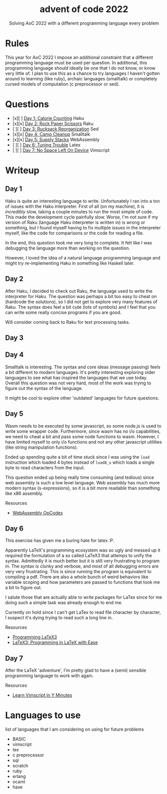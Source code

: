 
<div align="center">

# advent of code 2022

Solving AoC 2022 with a different programming language every problem

</div>

# Rules

This year for AoC 2022 I impose an additional constraint that a different
programming language must be used per question. In additional, this programming
language should ideally be one that I do not know, or know very little of. I
plan to use this as a chance to try languages I haven't gotten around to
learning (like ruby), archaic languages (smalltalk) or completely cursed models
of computation (c preprocessor or sed).

# Questions

- [x][ ] [Day 1: Calorie Counting](https://adventofcode.com/2022/day/1) Haku
- [x][x] [Day 2: Rock Paper Scissors](https://adventofcode.com/2022/day/2) Raku
- [ ][ ] [Day 3: Rucksack Reorganization](https://adventofcode.com/2022/day/3) Sed
- [x][x] [Day 4: Camp Cleanup](https://adventofcode.com/2022/day/4) Smalltalk
- [x][x] [Day 5: Supply Stacks](https://adventofcode.com/2022/day/5) WebAssembly
- [ ][ ] [Day 6: Tuning Trouble](https://adventofcode.com/2022/day/6) Latex
- [ ][ ] [Day 7: No Space Left On Device](https://adventofcode.com/2022/day/7) Vimscript

# Writeup

## Day 1

Haku is quite an interesting language to write. Unfortunately I ran into a ton
of issues with the Haku interpreter. First of all (on my machine), it is
_incredibly_ slow, taking a couple minutes to run the most simple of code. This
made the development cycle painfully slow. Worse, I'm not sure if my version of
Raku (language Haku interpreter is written in) is wrong or something, but I
found myself having to fix multiple issues in the interpreter myself, like the
code for comparisons or the code for reading a file.

In the end, this question took me very long to complete. It felt like I was
debugging the language more than working on the question.

However, I loved the idea of a natural language programming language and might
try re-implementing Haku in something like Haskell later.

## Day 2

After Haku, I decided to check out Raku, the language used to write the
interpreter for Haku. The question was perhaps a bit too easy to cheat on
(hardcode the solutions), so I did not get to explore very many features of
Raku. The syntax does feel a bit cute (lots of symbols) and I feel that you can
write some really concise programs if you are good.

Will consider coming back to Raku for text processing tasks.

## Day 3


## Day 4

Smalltalk is interesting. The syntax and core ideas (message passing) feels a
bit different to modern languages. It's pretty interesting exploring older
languages to see what has inspired the languages that we use today. Overall
this question was not very hard, most of the work was trying to figure out the
syntax of the language.

It might be cool to explore other 'outdated' languages for future questions.

## Day 5

Wasm needs to be executed by some javascript, so some node.js is used to write
some wrapper code. Furthermore, since wasm has no i/o capabilities, we need to
cheat a bit and pass some node functions to wasm. However, I have limited
myself to only i/o functions and not any other javascript utilities (like
string manipulation functions).

Ended up spending quite a bit of time stuck since I was using the
`load` instruction which loaded 4 bytes instead of `load8_u` which
loads a single byte to read characters from the input.

This question ended up being really time consuming (and tedious) since web
assembly is such a low level language. Web assembly has much more modern syntax
(s-expressions), so it is a bit more readable than something like x86 assembly.

Resources
- [WebAssembly OpCodes](https://pengowray.github.io/wasm-ops/)

## Day 6

This exercise has given me a buring hate for latex :P.

Apparently LaTeX's programming ecosystem was so ugly and messed up it required
the formulation of a so called LaTeX3 that attemps to unify the syntax.
Admittedly it is much better but it is still very frustrating to program in.
The syntax is clunky and verbose, and most of all debugging errors are very
very frustrating. This is since running the program is equivalent to compiling
a pdf. There are also a whole bunch of weird behaviors like variable scoping
and how parameters are passed to functions that took me a bit to figure out.

I salute those that are actually able to write packages for LaTex since for me
doing such a simple task was already enough to end me.

Currently on hold since I can't get LaTex to read file character by character,
I suspect it's dying trying to read such a long line in.

Resources
- [Programming LaTeX3](https://www.texdev.net/2014/02/02/programming-latex3-a-summary-so-far/)
- [LaTeX3: Programming in LaTeX with Ease](https://www.alanshawn.com/latex3-tutorial/)

## Day 7

After the LaTeX 'adventure', I'm pretty glad to have a (semi) sensible
programming language to work with again.

Resources
- [Learn Vimscript in Y Minutes](https://learnxinyminutes.com/docs/vimscript/)

# Languages to use

list of languages that I am considering on using for future problems
- BASIC
- vimscript
- tex
- c preprocessor
- sql
- scratch
- ruby
- erlang
- ocaml
- haxe
